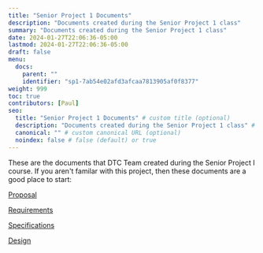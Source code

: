 ```yaml
---
title: "Senior Project 1 Documents"
description: "Documents created during the Senior Project 1 class"
summary: "Documents created during the Senior Project 1 class"
date: 2024-01-27T22:06:36-05:00
lastmod: 2024-01-27T22:06:36-05:00
draft: false
menu:
  docs:
    parent: ""
    identifier: "sp1-7ab54e02afd3afcaa7813905af0f8377"
weight: 999
toc: true
contributors: [Paul]
seo:
  title: "Senior Project 1 Documents" # custom title (optional)
  description: "Documents created during the Senior Project 1 class" # custom description (recommended)
  canonical: "" # custom canonical URL (optional)
  noindex: false # false (default) or true
---
```


These are the documents that DTC Team created during the Senior Project I course. If you aren't familar with this project, then these documents are a good place to start:

[Proposal](/pdfs/DTC_Proposal.pdf)

[Requirements](/pdfs/DTC_Requirements.pdf)

[Specifications](/pdfs/DTC_Specifications.pdf)

[Design](/pdfs/DTC_Design.pdf)

